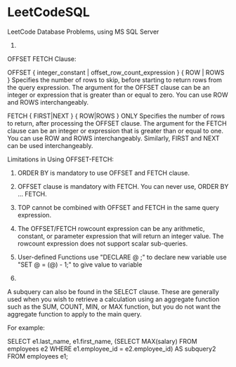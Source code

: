 # LeetCodeSQL
LeetCode Database Problems, using MS SQL Server

1.
OFFSET FETCH Clause:

OFFSET { integer_constant | offset_row_count_expression } { ROW | ROWS }
  Specifies the number of rows to skip, before starting to return rows from the query expression. 
  The argument for the OFFSET clause can be an integer or expression that is greater than or equal to zero. 
  You can use ROW and ROWS interchangeably.

FETCH { FIRST|NEXT } <rowcount expression> { ROW|ROWS } ONLY
  Specifies the number of rows to return, after processing the OFFSET clause. 
  The argument for the FETCH clause can be an integer or expression that is greater than or equal to one. 
  You can use ROW and ROWS interchangeably.
  Similarly, FIRST and NEXT can be used interchangeably.

Limitations in Using OFFSET-FETCH:
1. ORDER BY is mandatory to use OFFSET and FETCH clause.
2. OFFSET clause is mandatory with FETCH. You can never use, ORDER BY … FETCH.
3. TOP cannot be combined with OFFSET and FETCH in the same query expression.
4. The OFFSET/FETCH rowcount expression can be any arithmetic, constant, or parameter expression that will return an integer value. 
   The rowcount expression does not support scalar sub-queries.


2. User-defined Functions
use "DECLARE @<variable-name> <variable-type>;" to declare new variable
use "SET @<variable-name> = (@<another-variable-name>) - 1;" to give value to variable


3. 
A subquery can also be found in the SELECT clause. 
These are generally used when you wish to retrieve a calculation using an aggregate function such as the SUM, COUNT, MIN, or MAX function, 
but you do not want the aggregate function to apply to the main query.

For example:

SELECT e1.last_name, e1.first_name,
  (SELECT MAX(salary)
   FROM employees e2
   WHERE e1.employee_id = e2.employee_id) AS subquery2
FROM employees e1;
